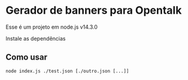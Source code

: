 # Gerador de banners para Opentalk

Esse é um projeto em node.js v14.3.0

Instale as dependências

## Como usar

`node index.js ./test.json [./outro.json [...]]`
